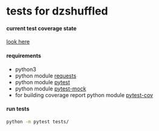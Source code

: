# tests for dzshuffled


#### current test coverage state 
[look here](https://codecov.io/gh/yaboroda/dzshuffled)

#### requirements
 - python3
 - python module [requests](http://docs.python-requests.org/en/master/user/install/)
 - python module [pytest](https://docs.pytest.org/en/latest/getting-started.html)
 - python module [pytest-mock](https://pypi.python.org/pypi/pytest-mock)
 - for building coverage report python module [pytest-cov](https://pypi.python.org/pypi/pytest-cov)

#### run tests  
```sh
python -m pytest tests/
```